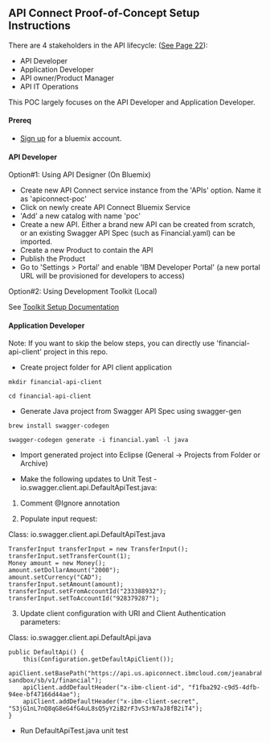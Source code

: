 ## API Connect Proof-of-Concept Setup Instructions

There are 4 stakeholders in the API lifecycle:  ([See Page 22](http://www.redbooks.ibm.com/redpapers/pdfs/redp5349.pdf)):
* API Developer
* Application Developer
* API owner/Product Manager
* API IT Operations

This POC largely focuses on the API Developer and Application Developer.

#### Prereq

* [Sign up](https://console.ng.bluemix.net/registration/) for a bluemix account.


#### API Developer

Option#1: Using API Designer (On Bluemix)

* Create new API Connect service instance from the 'APIs' option. Name it as 'apiconnect-poc'
* Click on newly create API Connect Bluemix Service
* 'Add' a new catalog with name 'poc'
* Create a new API. Either a brand new API can be created from scratch, or an existing Swagger API Spec (such as Financial.yaml) can be imported. 
* Create a new Product to contain the API
* Publish the Product
* Go to 'Settings > Portal' and enable 'IBM Developer Portal' (a new portal URL will be provisioned for developers to access)

Option#2:  Using Development Toolkit (Local)

See [Toolkit Setup Documentation](https://www.ibm.com/support/knowledgecenter/en/SSFS6T/com.ibm.apic.toolkit.doc/capim_cli_working_with.html)


#### Application Developer

Note: If you want to skip the below steps, you can directly use 'financial-api-client' project in this repo.

* Create project folder for API client application 

`mkdir financial-api-client`

`cd financial-api-client`

* Generate Java project from Swagger API Spec using swagger-gen

`brew install swagger-codegen`

`swagger-codegen generate -i financial.yaml -l java`

* Import generated project into Eclipse (General -> Projects from Folder or Archive)

* Make the following updates to Unit Test - io.swagger.client.api.DefaultApiTest.java:

1. Comment @Ignore annotation

2. Populate input request: 

Class: io.swagger.client.api.DefaultApiTest.java
~~~~
TransferInput transferInput = new TransferInput();
transferInput.setTransferCount(1);
Money amount = new Money();
amount.setDollarAmount("2000");
amount.setCurrency("CAD");
transferInput.setAmount(amount);
transferInput.setFromAccountId("233388932");
transferInput.setToAccountId("928379287");
~~~~     

3. Update client configuration with URI and Client Authentication parameters:


Class: io.swagger.client.api.DefaultApi.java
~~~~
public DefaultApi() {
    this(Configuration.getDefaultApiClient());
    apiClient.setBasePath("https://api.us.apiconnect.ibmcloud.com/jeanabrahamibmcom-sandbox/sb/v1/financial");
    apiClient.addDefaultHeader("x-ibm-client-id", "f1fba292-c9d5-4dfb-94ee-bf47166d44ae");
    apiClient.addDefaultHeader("x-ibm-client-secret", "S3jG1nL7nQ8qG8eG4fG4uL8sQ5yY2iB2rF3vS3rN7aJ8fB2iT4");
}
~~~~     

* Run DefaultApiTest.java unit test